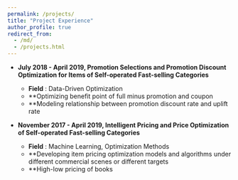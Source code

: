 ```yaml
---
permalink: /projects/
title: "Project Experience"
author_profile: true
redirect_from: 
  - /md/
  - /projects.html
---
```


* **July 2018 - April 2019, Promotion Selections and Promotion Discount Optimization for Items of Self-operated Fast-selling Categories**  
  * **Field** : Data-Driven Optimization
  * **Optimizing benefit point of full minus promotion and coupon
  * **Modeling relationship between promotion discount rate and uplift rate

* **November 2017 - April 2019, Intelligent Pricing and Price Optimization of Self-operated Fast-selling Categories**  
  * **Field** : Machine Learning, Optimization Methods
  * **Developing item pricing optimization models and algorithms under different commercial scenes or different targets
  * **High-low pricing of books
